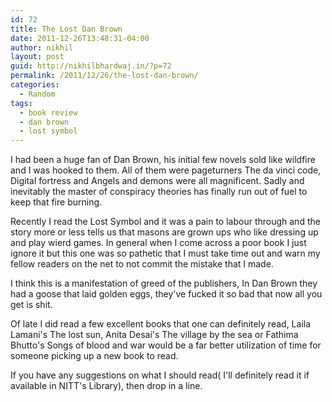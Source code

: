 ```yaml
---
id: 72
title: The Lost Dan Brown
date: 2011-12-26T13:48:31-04:00
author: nikhil
layout: post
guid: http://nikhilbhardwaj.in/?p=72
permalink: /2011/12/26/the-lost-dan-brown/
categories:
  - Random
tags:
  - book review
  - dan brown
  - lost symbol
---
```

I had been a huge fan of Dan Brown, his initial few novels sold like wildfire and I was hooked to them. All of them were pageturners The da vinci code, Digital fortress and Angels and demons were all magnificent. Sadly and inevitably the master of conspiracy theories has finally run out of fuel to keep that fire burning.

Recently I read the Lost Symbol and it was a pain to labour through and the story more or less tells us that masons are grown ups who like dressing up and play wierd games. In general when I come across a poor book I just ignore it but this one was so pathetic that I must take time out and warn my fellow readers on the net to not commit the mistake that I made.

I think this is a manifestation of greed of the publishers, In Dan Brown they had a goose that laid golden eggs, they've fucked it so bad that now all you get is shit.

Of late I did read a few excellent books that one can definitely read, Laila Lamani's The lost sun, Anita Desai's The village by the sea or Fathima Bhutto's Songs of blood and war would be a far better utilization of time for someone picking up a new book to read.

If you have any suggestions on what I should read( I'll definitely read it if available in NITT's Library), then drop in a line.
